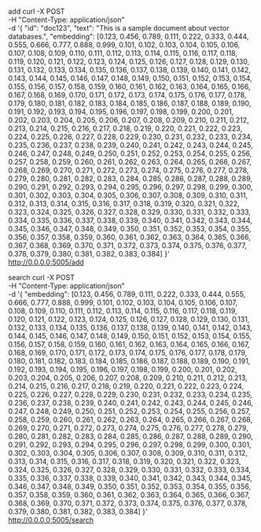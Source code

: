 add
curl -X POST \
     -H "Content-Type: application/json" \
     -d '{
           "id": "doc123",
           "text": "This is a sample document about vector databases.",
           "embedding": [0.123, 0.456, 0.789, 0.111, 0.222, 0.333, 0.444, 0.555, 0.666, 0.777, 0.888, 0.999, 0.101, 0.102, 0.103, 0.104, 0.105, 0.106, 0.107, 0.108, 0.109, 0.110, 0.111, 0.112, 0.113, 0.114, 0.115, 0.116, 0.117, 0.118, 0.119, 0.120, 0.121, 0.122, 0.123, 0.124, 0.125, 0.126, 0.127, 0.128, 0.129, 0.130, 0.131, 0.132, 0.133, 0.134, 0.135, 0.136, 0.137, 0.138, 0.139, 0.140, 0.141, 0.142, 0.143, 0.144, 0.145, 0.146, 0.147, 0.148, 0.149, 0.150, 0.151, 0.152, 0.153, 0.154, 0.155, 0.156, 0.157, 0.158, 0.159, 0.160, 0.161, 0.162, 0.163, 0.164, 0.165, 0.166, 0.167, 0.168, 0.169, 0.170, 0.171, 0.172, 0.173, 0.174, 0.175, 0.176, 0.177, 0.178, 0.179, 0.180, 0.181, 0.182, 0.183, 0.184, 0.185, 0.186, 0.187, 0.188, 0.189, 0.190, 0.191, 0.192, 0.193, 0.194, 0.195, 0.196, 0.197, 0.198, 0.199, 0.200, 0.201, 0.202, 0.203, 0.204, 0.205, 0.206, 0.207, 0.208, 0.209, 0.210, 0.211, 0.212, 0.213, 0.214, 0.215, 0.216, 0.217, 0.218, 0.219, 0.220, 0.221, 0.222, 0.223, 0.224, 0.225, 0.226, 0.227, 0.228, 0.229, 0.230, 0.231, 0.232, 0.233, 0.234, 0.235, 0.236, 0.237, 0.238, 0.239, 0.240, 0.241, 0.242, 0.243, 0.244, 0.245, 0.246, 0.247, 0.248, 0.249, 0.250, 0.251, 0.252, 0.253, 0.254, 0.255, 0.256, 0.257, 0.258, 0.259, 0.260, 0.261, 0.262, 0.263, 0.264, 0.265, 0.266, 0.267, 0.268, 0.269, 0.270, 0.271, 0.272, 0.273, 0.274, 0.275, 0.276, 0.277, 0.278, 0.279, 0.280, 0.281, 0.282, 0.283, 0.284, 0.285, 0.286, 0.287, 0.288, 0.289, 0.290, 0.291, 0.292, 0.293, 0.294, 0.295, 0.296, 0.297, 0.298, 0.299, 0.300, 0.301, 0.302, 0.303, 0.304, 0.305, 0.306, 0.307, 0.308, 0.309, 0.310, 0.311, 0.312, 0.313, 0.314, 0.315, 0.316, 0.317, 0.318, 0.319, 0.320, 0.321, 0.322, 0.323, 0.324, 0.325, 0.326, 0.327, 0.328, 0.329, 0.330, 0.331, 0.332, 0.333, 0.334, 0.335, 0.336, 0.337, 0.338, 0.339, 0.340, 0.341, 0.342, 0.343, 0.344, 0.345, 0.346, 0.347, 0.348, 0.349, 0.350, 0.351, 0.352, 0.353, 0.354, 0.355, 0.356, 0.357, 0.358, 0.359, 0.360, 0.361, 0.362, 0.363, 0.364, 0.365, 0.366, 0.367, 0.368, 0.369, 0.370, 0.371, 0.372, 0.373, 0.374, 0.375, 0.376, 0.377, 0.378, 0.379, 0.380, 0.381, 0.382, 0.383, 0.384]
         }' \
     http://0.0.0.0:5005/add

search
curl -X POST \
     -H "Content-Type: application/json" \
     -d '{
           "embedding": [0.123, 0.456, 0.789, 0.111, 0.222, 0.333, 0.444, 0.555, 0.666, 0.777, 0.888, 0.999, 0.101, 0.102, 0.103, 0.104, 0.105, 0.106, 0.107, 0.108, 0.109, 0.110, 0.111, 0.112, 0.113, 0.114, 0.115, 0.116, 0.117, 0.118, 0.119, 0.120, 0.121, 0.122, 0.123, 0.124, 0.125, 0.126, 0.127, 0.128, 0.129, 0.130, 0.131, 0.132, 0.133, 0.134, 0.135, 0.136, 0.137, 0.138, 0.139, 0.140, 0.141, 0.142, 0.143, 0.144, 0.145, 0.146, 0.147, 0.148, 0.149, 0.150, 0.151, 0.152, 0.153, 0.154, 0.155, 0.156, 0.157, 0.158, 0.159, 0.160, 0.161, 0.162, 0.163, 0.164, 0.165, 0.166, 0.167, 0.168, 0.169, 0.170, 0.171, 0.172, 0.173, 0.174, 0.175, 0.176, 0.177, 0.178, 0.179, 0.180, 0.181, 0.182, 0.183, 0.184, 0.185, 0.186, 0.187, 0.188, 0.189, 0.190, 0.191, 0.192, 0.193, 0.194, 0.195, 0.196, 0.197, 0.198, 0.199, 0.200, 0.201, 0.202, 0.203, 0.204, 0.205, 0.206, 0.207, 0.208, 0.209, 0.210, 0.211, 0.212, 0.213, 0.214, 0.215, 0.216, 0.217, 0.218, 0.219, 0.220, 0.221, 0.222, 0.223, 0.224, 0.225, 0.226, 0.227, 0.228, 0.229, 0.230, 0.231, 0.232, 0.233, 0.234, 0.235, 0.236, 0.237, 0.238, 0.239, 0.240, 0.241, 0.242, 0.243, 0.244, 0.245, 0.246, 0.247, 0.248, 0.249, 0.250, 0.251, 0.252, 0.253, 0.254, 0.255, 0.256, 0.257, 0.258, 0.259, 0.260, 0.261, 0.262, 0.263, 0.264, 0.265, 0.266, 0.267, 0.268, 0.269, 0.270, 0.271, 0.272, 0.273, 0.274, 0.275, 0.276, 0.277, 0.278, 0.279, 0.280, 0.281, 0.282, 0.283, 0.284, 0.285, 0.286, 0.287, 0.288, 0.289, 0.290, 0.291, 0.292, 0.293, 0.294, 0.295, 0.296, 0.297, 0.298, 0.299, 0.300, 0.301, 0.302, 0.303, 0.304, 0.305, 0.306, 0.307, 0.308, 0.309, 0.310, 0.311, 0.312, 0.313, 0.314, 0.315, 0.316, 0.317, 0.318, 0.319, 0.320, 0.321, 0.322, 0.323, 0.324, 0.325, 0.326, 0.327, 0.328, 0.329, 0.330, 0.331, 0.332, 0.333, 0.334, 0.335, 0.336, 0.337, 0.338, 0.339, 0.340, 0.341, 0.342, 0.343, 0.344, 0.345, 0.346, 0.347, 0.348, 0.349, 0.350, 0.351, 0.352, 0.353, 0.354, 0.355, 0.356, 0.357, 0.358, 0.359, 0.360, 0.361, 0.362, 0.363, 0.364, 0.365, 0.366, 0.367, 0.368, 0.369, 0.370, 0.371, 0.372, 0.373, 0.374, 0.375, 0.376, 0.377, 0.378, 0.379, 0.380, 0.381, 0.382, 0.383, 0.384]
         }' \
     http://0.0.0.0:5005/search
